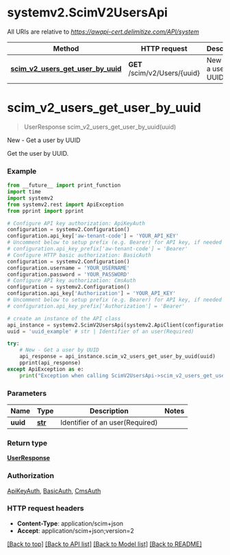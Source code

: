 # systemv2.ScimV2UsersApi

All URIs are relative to *https://awapi-cert.delimitize.com/API/system*

Method | HTTP request | Description
------------- | ------------- | -------------
[**scim_v2_users_get_user_by_uuid**](ScimV2UsersApi.md#scim_v2_users_get_user_by_uuid) | **GET** /scim/v2/Users/{uuid} | New - Get a user by UUID


# **scim_v2_users_get_user_by_uuid**
> UserResponse scim_v2_users_get_user_by_uuid(uuid)

New - Get a user by UUID

Get the user by UUID.

### Example
```python
from __future__ import print_function
import time
import systemv2
from systemv2.rest import ApiException
from pprint import pprint

# Configure API key authorization: ApiKeyAuth
configuration = systemv2.Configuration()
configuration.api_key['aw-tenant-code'] = 'YOUR_API_KEY'
# Uncomment below to setup prefix (e.g. Bearer) for API key, if needed
# configuration.api_key_prefix['aw-tenant-code'] = 'Bearer'
# Configure HTTP basic authorization: BasicAuth
configuration = systemv2.Configuration()
configuration.username = 'YOUR_USERNAME'
configuration.password = 'YOUR_PASSWORD'
# Configure API key authorization: CmsAuth
configuration = systemv2.Configuration()
configuration.api_key['Authorization'] = 'YOUR_API_KEY'
# Uncomment below to setup prefix (e.g. Bearer) for API key, if needed
# configuration.api_key_prefix['Authorization'] = 'Bearer'

# create an instance of the API class
api_instance = systemv2.ScimV2UsersApi(systemv2.ApiClient(configuration))
uuid = 'uuid_example' # str | Identifier of an user(Required)

try:
    # New - Get a user by UUID
    api_response = api_instance.scim_v2_users_get_user_by_uuid(uuid)
    pprint(api_response)
except ApiException as e:
    print("Exception when calling ScimV2UsersApi->scim_v2_users_get_user_by_uuid: %s\n" % e)
```

### Parameters

Name | Type | Description  | Notes
------------- | ------------- | ------------- | -------------
 **uuid** | [**str**](.md)| Identifier of an user(Required) | 

### Return type

[**UserResponse**](UserResponse.md)

### Authorization

[ApiKeyAuth](../README.md#ApiKeyAuth), [BasicAuth](../README.md#BasicAuth), [CmsAuth](../README.md#CmsAuth)

### HTTP request headers

 - **Content-Type**: application/scim+json
 - **Accept**: application/scim+json;version=2

[[Back to top]](#) [[Back to API list]](../README.md#documentation-for-api-endpoints) [[Back to Model list]](../README.md#documentation-for-models) [[Back to README]](../README.md)

